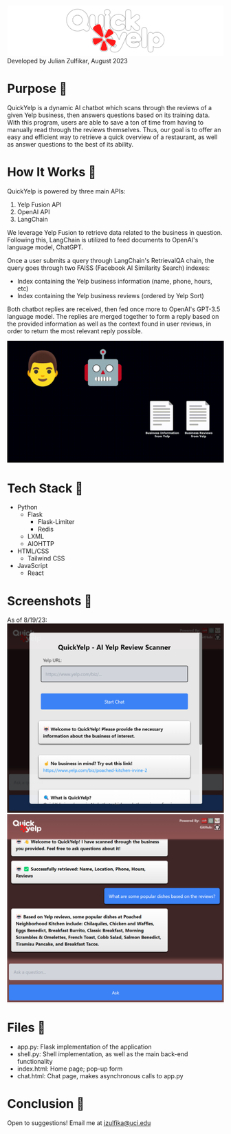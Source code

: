 ![](https://github.com/julian-z/QuickYelp/blob/main/static/images/quickyelp_logo_white_bordered_small.png)
Developed by Julian Zulfikar, August 2023

# Purpose 🚀
QuickYelp is a dynamic AI chatbot which scans through the reviews of a given Yelp business, then answers questions based on its training data. With this program, users are able to save a ton of time from having to manually read through the reviews themselves. Thus, our goal is to offer an easy and efficient way to retrieve a quick overview of a restaurant, as well as answer questions to the best of its ability.

# How It Works 🧠
QuickYelp is powered by three main APIs:

1. Yelp Fusion API
2. OpenAI API
3. LangChain

We leverage Yelp Fusion to retrieve data related to the business in question. Following this, LangChain is utilized to feed documents to OpenAI's language model, ChatGPT.

Once a user submits a query through LangChain's RetrievalQA chain, the query goes through two FAISS (Facebook AI Similarity Search) indexes:
- Index containing the Yelp business information (name, phone, hours, etc)
- Index containing the Yelp business reviews (ordered by Yelp Sort)

Both chatbot replies are received, then fed once more to OpenAI's GPT-3.5 language model. The replies are merged together to form a reply based on the provided information as well as the context found in user reviews, in order to return the most relevant reply possible.

![](https://github.com/julian-z/QuickYelp/blob/main/static/images/query.gif)

# Tech Stack 🤖
- Python
    - Flask
        - Flask-Limiter
        - Redis
    - LXML
    - AIOHTTP
- HTML/CSS
    - Tailwind CSS
- JavaScript
    - React

# Screenshots 🎥
As of 8/19/23:
![](https://github.com/julian-z/QuickYelp/blob/main/static/images/home.png)
![](https://github.com/julian-z/QuickYelp/blob/main/static/images/chat.png)

# Files 📁
- app.py: Flask implementation of the application
- shell.py: Shell implementation, as well as the main back-end functionality
- index.html: Home page; pop-up form
- chat.html: Chat page, makes asynchronous calls to app.py

# Conclusion 👋
Open to suggestions! Email me at jzulfika@uci.edu
